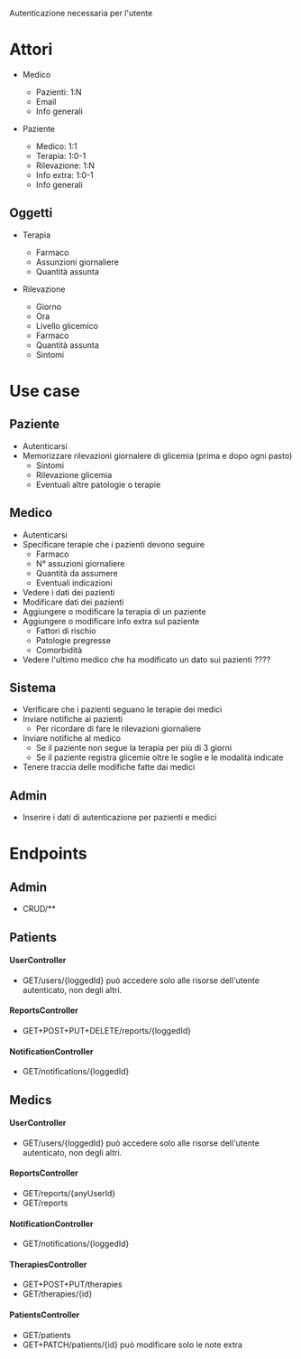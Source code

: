 Autenticazione necessaria per l'utente

# Attori

- Medico
  - Pazienti: 1:N
  - Email
  - Info generali

- Paziente
  - Medico: 1:1
  - Terapia: 1:0-1
  - Rilevazione: 1:N
  - Info extra: 1:0-1
  - Info generali

## Oggetti
- Terapia
  - Farmaco
  - Assunzioni giornaliere
  - Quantità assunta

- Rilevazione
  - Giorno
  - Ora
  - Livello glicemico
  - Farmaco
  - Quantità assunta
  - Sintomi

# Use case

## Paziente

- Autenticarsi
- Memorizzare rilevazioni giornalere di glicemia (prima e dopo ogni pasto)
  - Sintomi
  - Rilevazione glicemia
  - Eventuali altre patologie o terapie

## Medico

- Autenticarsi
- Specificare terapie che i pazienti devono seguire
  - Farmaco
  - N° assuzioni giornaliere
  - Quantità da assumere
  - Eventuali indicazioni
- Vedere i dati dei pazienti
- Modificare dati dei pazienti
- Aggiungere o modificare la terapia di un paziente
- Aggiungere o modificare info extra sul paziente
  - Fattori di rischio
  - Patologie pregresse
  - Comorbidità
- Vedere l'ultimo medico che ha modificato un dato sui pazienti ????

## Sistema
- Verificare che i pazienti seguano le terapie dei medici
- Inviare notifiche ai pazienti
  - Per ricordare di fare le rilevazioni giornaliere
- Inviare notifiche al medico
  - Se il paziente non segue la terapia per più di 3 giorni
  - Se il paziente registra glicemie oltre le soglie e le modalità indicate
- Tenere traccia delle modifiche fatte dai medici

## Admin
- Inserire i dati di autenticazione per pazienti e medici

# Endpoints

## Admin
- CRUD/**

## Patients
#### UserController
- GET/users/{loggedId} può accedere solo alle risorse dell'utente autenticato, non degli altri.

#### ReportsController
- GET+POST+PUT+DELETE/reports/{loggedId}

#### NotificationController
- GET/notifications/{loggedId}

## Medics
#### UserController
- GET/users/{loggedId} può accedere solo alle risorse dell'utente autenticato, non degli altri.

#### ReportsController
- GET/reports/{anyUserId}
- GET/reports

#### NotificationController
- GET/notifications/{loggedId}

#### TherapiesController
- GET+POST+PUT/therapies
- GET/therapies/{id}

#### PatientsController
- GET/patients
- GET+PATCH/patients/{id} può modificare solo le note extra
